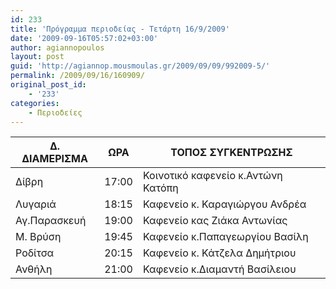 ```yaml
---
id: 233
title: 'Πρόγραμμα περιοδείας - Τετάρτη 16/9/2009'
date: '2009-09-16T05:57:02+03:00'
author: agiannopoulos
layout: post
guid: 'http://agiannop.mousmoulas.gr/2009/09/09/992009-5/'
permalink: /2009/09/16/160909/
original_post_id:
    - '233'
categories:
    - Περιοδείες
---
```


| Δ. ΔΙΑΜΕΡΙΣΜΑ | ΩΡΑ | ΤΟΠΟΣ ΣΥΓΚΕΝΤΡΩΣΗΣ |
|---|---|---|
| Δίβρη | 17:00 | Κοινοτικό καφενείο κ.Αντώνη Κατόπη |
| Λυγαριά | 18:15 | Καφενείο κ. Καραγιώργου Ανδρέα |
| Αγ.Παρασκευή | 19:00 | Καφενείο κας Ζιάκα Αντωνίας |
| Μ. Βρύση | 19:45 | Καφενείο κ.Παπαγεωργίου Βασίλη |
| Ροδίτσα | 20:15 | Καφενείο κ. Κάτζελα Δημήτριου |
| Ανθήλη | 21:00 | Καφενείο κ.Διαμαντή Βασίλειου |